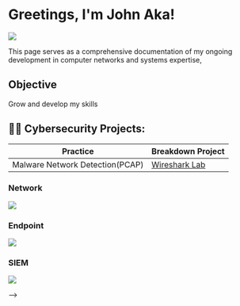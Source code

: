 # Greetings, I'm John Aka! 
<a href="https://www.linkedin.com/in/john-aka-b7b62a84/"><img src="https://img.shields.io/badge/-LinkedIn-0072b1?&style=for-the-badge&logo=linkedin&logoColor=white" /></a>


This page serves as a comprehensive documentation of my ongoing development in computer networks and systems expertise, 

## Objective

Grow and develop my skills
  
<h2>👨‍💻 Cybersecurity Projects:</h2>

| Practice                                      | Breakdown Project         |
|-----------------------------------------------|----------------------------|
| Malware Network Detection(PCAP)               | <a href="https://github.com/jakastory/Malicious-Activity-Analysis-">Wireshark Lab</a>|


### Network
<div>
    <img src="https://img.shields.io/badge/-Wireshark-1679A7?&style=for-the-badge&logo=Wireshark&logoColor=white" />


### Endpoint
<div>
    <img src="https://img.shields.io/badge/-Microsoft_Defender_for_Endpoint-00A4EF?&style=for-the-badge&logo=Microsoft&logoColor=white" />
 
</div>

### SIEM
<div>
    <img src="https://img.shields.io/badge/-Microsoft_Sentinel-0078D4?&style=for-the-badge&logo=Microsoft&logoColor=white" />
 
</div>

-->
